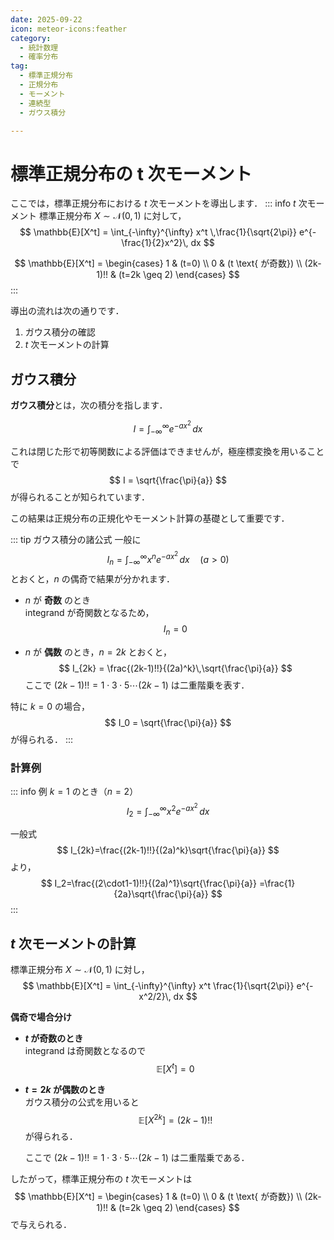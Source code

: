 ```yaml
---
date: 2025-09-22
icon: meteor-icons:feather
category:
  - 統計数理
  - 確率分布
tag:
  - 標準正規分布
  - 正規分布
  - モーメント
  - 連続型
  - ガウス積分

---
```



# 標準正規分布の t 次モーメント

ここでは，標準正規分布における $t$ 次モーメントを導出します．
::: info $t$ 次モーメント
標準正規分布 $X \sim \mathcal{N}(0,1)$ に対して，
$$
\mathbb{E}[X^t] = \int_{-\infty}^{\infty} x^t \,\frac{1}{\sqrt{2\pi}} e^{-\frac{1}{2}x^2}\, dx
$$

$$
\mathbb{E}[X^t] =
\begin{cases}
1 & (t=0) \\
0 & (t \text{ が奇数}) \\
(2k-1)!! & (t=2k \geq 2)
\end{cases}
$$
:::


導出の流れは次の通りです．

1. ガウス積分の確認  
2. $t$ 次モーメントの計算  


## ガウス積分

**ガウス積分**とは，次の積分を指します．

$$
I = \int_{-\infty}^{\infty} e^{-ax^2}\, dx
$$

これは閉じた形で初等関数による評価はできませんが，極座標変換を用いることで  
$$
I = \sqrt{\frac{\pi}{a}}
$$
が得られることが知られています．  

この結果は正規分布の正規化やモーメント計算の基礎として重要です．

::: tip ガウス積分の諸公式
一般に
$$
I_n = \int_{-\infty}^{\infty} x^n e^{-ax^2}\, dx \quad (a>0)
$$
とおくと，$n$ の偶奇で結果が分かれます．

- $n$ が **奇数** のとき  
  integrand が奇関数となるため，
  $$
  I_n = 0
  $$

- $n$ が **偶数** のとき，$n=2k$ とおくと，
  $$
  I_{2k} = \frac{(2k-1)!!}{(2a)^k}\,\sqrt{\frac{\pi}{a}}
  $$
  ここで $(2k-1)!! = 1 \cdot 3 \cdot 5 \cdots (2k-1)$ は二重階乗を表す．

特に $k=0$ の場合，
$$
I_0 = \sqrt{\frac{\pi}{a}}
$$
が得られる．
:::

### 計算例
::: info 例
$k=1$ のとき（$n=2$）  
$$
I_2=\int_{-\infty}^{\infty} x^2 e^{-a x^2}\,dx
$$

一般式
$$
I_{2k}=\frac{(2k-1)!!}{(2a)^k}\sqrt{\frac{\pi}{a}}
$$
より，
$$
I_2=\frac{(2\cdot1-1)!!}{(2a)^1}\sqrt{\frac{\pi}{a}}
=\frac{1}{2a}\sqrt{\frac{\pi}{a}}
$$
:::

## $t$ 次モーメントの計算

標準正規分布 $X \sim \mathcal{N}(0,1)$ に対し，
$$
\mathbb{E}[X^t] = \int_{-\infty}^{\infty} x^t \frac{1}{\sqrt{2\pi}} e^{-x^2/2}\, dx
$$

**偶奇で場合分け**

- **$t$ が奇数のとき**  
  integrand は奇関数となるので
  $$
  \mathbb{E}[X^t] = 0
  $$

- **$t=2k$ が偶数のとき**  
  ガウス積分の公式を用いると
  $$
  \mathbb{E}[X^{2k}] = (2k-1)!!
  $$
  が得られる．  

  ここで $(2k-1)!! = 1 \cdot 3 \cdot 5 \cdots (2k-1)$ は二重階乗である．  

したがって，標準正規分布の $t$ 次モーメントは
$$
\mathbb{E}[X^t] =
\begin{cases}
1 & (t=0) \\
0 & (t \text{ が奇数}) \\
(2k-1)!! & (t=2k \geq 2)
\end{cases}
$$
で与えられる．
